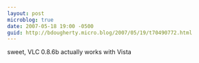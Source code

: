 ```yaml
---
layout: post
microblog: true
date: 2007-05-18 19:00 -0500
guid: http://bdougherty.micro.blog/2007/05/19/t70490772.html
---
```

sweet, VLC 0.8.6b actually works with Vista
